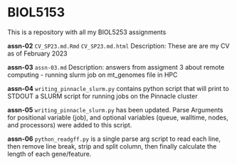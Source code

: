 # BIOL5153

This is a repository with all my BIOL5253 assignments 

**assn-02**
`CV_SP23.md.Rmd` `CV_SP23.md.html`
Description: These are are my CV as of February 2023 

**assn-03**
`assn-03.md`
Description: answers from assigment 3 about remote 
computing - running slurm job on mt_genomes file in 
HPC 

**assn-04**
`writing_pinnacle_slurm.py` contains python script that will print to STDOUT a SLURM script for running jobs on the Pinnacle cluster

**assn-05**
`writing_pinnacle_slurm.py` has been updated. Parse Arguments for positional variable (job), and optional variables (queue, walltime, nodes, and processors) were added to this script.

**assn-06**
`python_readgff.py` is a single parse arg script to read each line, then remove line break, strip and split column, then finally calculate the length of each gene/feature. 